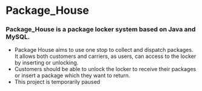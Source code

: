 # Package_House

### Package_House is a package locker system based on Java and MySQL.
- Package House aims to use one stop to collect and dispatch packages. It allows both customers and carriers, as users, can access to the locker by inserting or unlocking.
- Customers should be able to unlock the locker to receive their packages or insert a package which they want to return.
- This project is temporarily paused
